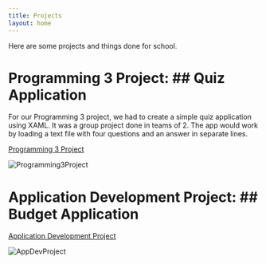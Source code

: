 ```yaml
---
title: Projects
layout: home
---
```


Here are some projects and things done for school.

# Programming 3 Project: ## Quiz Application

For our Programming 3 project, we had to create a simple quiz application using XAML. It was a group project done in teams of 2. The app would work by loading a text file with four questions and an answer in separate lines.

[Programming 3 Project](https://github.com/RobertCristianNeacsu/Programming3_Project/tree/main)

![Programming3Project](https://github.com/RobertCristianNeacsu/RobertCristianNeacsu.Github.io/assets/78222446/363db5c8-b1a7-4d6c-9c33-2a3744be34da)


# Application Development Project: ## Budget Application

[Application Development Project](https://github.com/RobertCristianNeacsu/AppDev1_Project/tree/main)

![AppDevProject](https://github.com/RobertCristianNeacsu/RobertCristianNeacsu.Github.io/assets/78222446/72d2b3bc-c942-40ac-b4d4-979e8834e07b)
